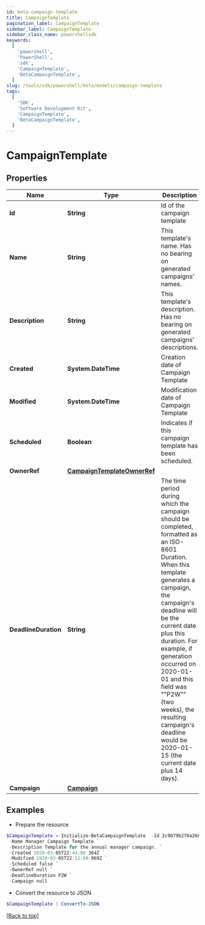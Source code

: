 ```yaml
---
id: beta-campaign-template
title: CampaignTemplate
pagination_label: CampaignTemplate
sidebar_label: CampaignTemplate
sidebar_class_name: powershellsdk
keywords:
  [
    'powershell',
    'PowerShell',
    'sdk',
    'CampaignTemplate',
    'BetaCampaignTemplate',
  ]
slug: /tools/sdk/powershell/beta/models/campaign-template
tags:
  [
    'SDK',
    'Software Development Kit',
    'CampaignTemplate',
    'BetaCampaignTemplate',
  ]
---
```


# CampaignTemplate

## Properties

| Name | Type | Description | Notes |
| --- | --- | --- | --- |
| **Id** | **String** | Id of the campaign template | [optional] |
| **Name** | **String** | This template's name. Has no bearing on generated campaigns' names. | [required] |
| **Description** | **String** | This template's description. Has no bearing on generated campaigns' descriptions. | [required] |
| **Created** | **System.DateTime** | Creation date of Campaign Template | [required][readonly] |
| **Modified** | **System.DateTime** | Modification date of Campaign Template | [required][readonly] |
| **Scheduled** | **Boolean** | Indicates if this campaign template has been scheduled. | [optional] [readonly] [default to $false] |
| **OwnerRef** | [**CampaignTemplateOwnerRef**](campaign-template-owner-ref) |  | [optional] |
| **DeadlineDuration** | **String** | The time period during which the campaign should be completed, formatted as an ISO-8601 Duration. When this template generates a campaign, the campaign's deadline will be the current date plus this duration. For example, if generation occurred on 2020-01-01 and this field was ""P2W"" (two weeks), the resulting campaign's deadline would be 2020-01-15 (the current date plus 14 days). | [optional] |
| **Campaign** | [**Campaign**](campaign) |  | [required] |

## Examples

- Prepare the resource

```powershell
$CampaignTemplate = Initialize-BetaCampaignTemplate  -Id 2c9079b270a266a60170a277bb960008 `
 -Name Manager Campaign Template `
 -Description Template for the annual manager campaign. `
 -Created 2020-03-05T22:44:00.364Z `
 -Modified 2020-03-05T22:52:09.969Z `
 -Scheduled false `
 -OwnerRef null `
 -DeadlineDuration P2W `
 -Campaign null
```

- Convert the resource to JSON

```powershell
$CampaignTemplate | ConvertTo-JSON
```

[[Back to top]](#)
